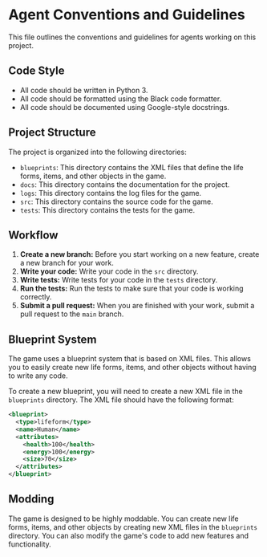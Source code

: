 # Agent Conventions and Guidelines

This file outlines the conventions and guidelines for agents working on this project.

## Code Style

* All code should be written in Python 3.
* All code should be formatted using the Black code formatter.
* All code should be documented using Google-style docstrings.

## Project Structure

The project is organized into the following directories:

* `blueprints`: This directory contains the XML files that define the life forms, items, and other objects in the game.
* `docs`: This directory contains the documentation for the project.
* `logs`: This directory contains the log files for the game.
* `src`: This directory contains the source code for the game.
* `tests`: This directory contains the tests for the game.

## Workflow

1. **Create a new branch:** Before you start working on a new feature, create a new branch for your work.
2. **Write your code:** Write your code in the `src` directory.
3. **Write tests:** Write tests for your code in the `tests` directory.
4. **Run the tests:** Run the tests to make sure that your code is working correctly.
5. **Submit a pull request:** When you are finished with your work, submit a pull request to the `main` branch.

## Blueprint System

The game uses a blueprint system that is based on XML files. This allows you to easily create new life forms, items, and other objects without having to write any code.

To create a new blueprint, you will need to create a new XML file in the `blueprints` directory. The XML file should have the following format:

```xml
<blueprint>
  <type>lifeform</type>
  <name>Human</name>
  <attributes>
    <health>100</health>
    <energy>100</energy>
    <size>70</size>
  </attributes>
</blueprint>
```

## Modding

The game is designed to be highly moddable. You can create new life forms, items, and other objects by creating new XML files in the `blueprints` directory. You can also modify the game's code to add new features and functionality.
